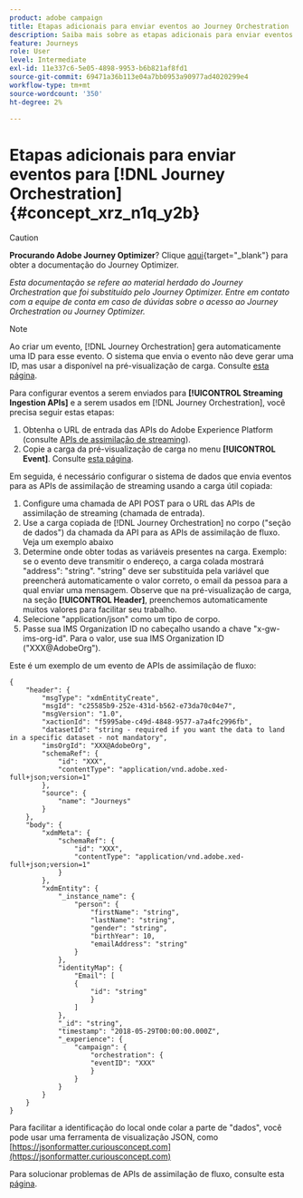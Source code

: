 ```yaml
---
product: adobe campaign
title: Etapas adicionais para enviar eventos ao Journey Orchestration
description: Saiba mais sobre as etapas adicionais para enviar eventos para o Journey Orchestration
feature: Journeys
role: User
level: Intermediate
exl-id: 11e337c6-5e05-4898-9953-b6b821af8fd1
source-git-commit: 69471a36b113e04a7bb0953a90977ad4020299e4
workflow-type: tm+mt
source-wordcount: '350'
ht-degree: 2%

---
```


# Etapas adicionais para enviar eventos para [!DNL Journey Orchestration] {#concept_xrz_n1q_y2b}



>[!CAUTION]
>
>**Procurando Adobe Journey Optimizer**? Clique [aqui](https://experienceleague.adobe.com/pt-br/docs/journey-optimizer/using/ajo-home){target="_blank"} para obter a documentação do Journey Optimizer.
>
>
>_Esta documentação se refere ao material herdado do Journey Orchestration que foi substituído pelo Journey Optimizer. Entre em contato com a equipe de conta em caso de dúvidas sobre o acesso ao Journey Orchestration ou Journey Optimizer._


>[!NOTE]
>
>Ao criar um evento, [!DNL Journey Orchestration] gera automaticamente uma ID para esse evento. O sistema que envia o evento não deve gerar uma ID, mas usar a disponível na pré-visualização de carga. Consulte [esta página](../event/previewing-the-payload.md).

Para configurar eventos a serem enviados para **[!UICONTROL Streaming Ingestion APIs]** e a serem usados em [!DNL Journey Orchestration], você precisa seguir estas etapas:

1. Obtenha o URL de entrada das APIs do Adobe Experience Platform (consulte [APIs de assimilação de streaming](https://experienceleague.adobe.com/docs/experience-platform/ingestion/streaming/overview.html?lang=pt-BR)).
1. Copie a carga da pré-visualização de carga no menu **[!UICONTROL Event]**. Consulte [esta página](../event/defining-the-payload-fields.md).

Em seguida, é necessário configurar o sistema de dados que envia eventos para as APIs de assimilação de streaming usando a carga útil copiada:

1. Configure uma chamada de API POST para o URL das APIs de assimilação de streaming (chamada de entrada).
1. Use a carga copiada de [!DNL Journey Orchestration] no corpo (&quot;seção de dados&quot;) da chamada da API para as APIs de assimilação de fluxo. Veja um exemplo abaixo
1. Determine onde obter todas as variáveis presentes na carga. Exemplo: se o evento deve transmitir o endereço, a carga colada mostrará &quot;address&quot;: &quot;string&quot;. &quot;string&quot; deve ser substituída pela variável que preencherá automaticamente o valor correto, o email da pessoa para a qual enviar uma mensagem. Observe que na pré-visualização de carga, na seção **[!UICONTROL Header]**, preenchemos automaticamente muitos valores para facilitar seu trabalho.
1. Selecione &quot;application/json&quot; como um tipo de corpo.
1. Passe sua IMS Organization ID no cabeçalho usando a chave &quot;x-gw-ims-org-id&quot;. Para o valor, use sua IMS Organization ID (&quot;XXX@AdobeOrg&quot;).

Este é um exemplo de um evento de APIs de assimilação de fluxo:

```
{
    "header": {
        "msgType": "xdmEntityCreate",
        "msgId": "c25585b9-252e-431d-b562-e73da70c04e7",
        "msgVersion": "1.0",
        "xactionId": "f5995abe-c49d-4848-9577-a7a4fc2996fb",
        "datasetId": "string - required if you want the data to land in a specific dataset - not mandatory",
        "imsOrgId": "XXX@AdobeOrg",
        "schemaRef": {
            "id": "XXX",
            "contentType": "application/vnd.adobe.xed-full+json;version=1"
        },
        "source": {
            "name": "Journeys"
        }
    },
    "body": {
        "xdmMeta": {
            "schemaRef": {
                "id": "XXX",
                "contentType": "application/vnd.adobe.xed-full+json;version=1"
            }
        },
        "xdmEntity": {
            "_instance_name": {
                "person": {
                    "firstName": "string",
                    "lastName": "string",
                    "gender": "string",
                    "birthYear": 10,
                    "emailAddress": "string"
                }
            },
            "identityMap": {
                "Email": [
                {
                    "id": "string"
                    }
                ]
            },
            "_id": "string",
            "timestamp": "2018-05-29T00:00:00.000Z",
            "_experience": {
                "campaign": {
                    "orchestration": {
                    "eventID": "XXX"
                    }
                }
            }
        }
    }
}
```

Para facilitar a identificação do local onde colar a parte de &quot;dados&quot;, você pode usar uma ferramenta de visualização JSON, como [https://jsonformatter.curiousconcept.com](https://jsonformatter.curiousconcept.com)

Para solucionar problemas de APIs de assimilação de fluxo, consulte esta [página](https://experienceleague.adobe.com/docs/experience-platform/ingestion/streaming/troubleshooting.html).
